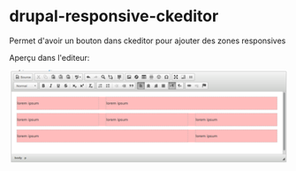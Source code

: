 drupal-responsive-ckeditor
==========================

Permet d'avoir un bouton dans ckeditor pour ajouter des zones responsives

Aperçu dans l'editeur:

![Aperçu dans l'editeur](https://raw.githubusercontent.com/kgaut/drupal-ckeditor-responsive-plugin/7.x-1.x/docs/wysiwyg.png "Aperçu dans l'editeur")
